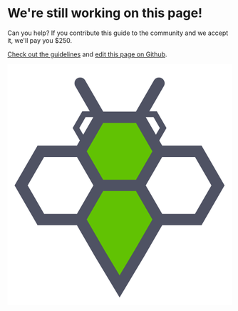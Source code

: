 # We're still working on this page!

Can you help? If you contribute this guide to the community and we accept it,
we'll pay you $250.

[Check out the guidelines]({{site.baseurl}}/docs/reference/contributing) and
[edit this page on
Github](https://github.com/storageos/storageos.github.io/blob/master/{{page.path}}).

![Work in progress](/images/bee.png)
